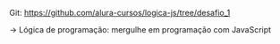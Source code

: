 Git: https://github.com/alura-cursos/logica-js/tree/desafio_1

-> Lógica de programação: mergulhe em programação com JavaScript